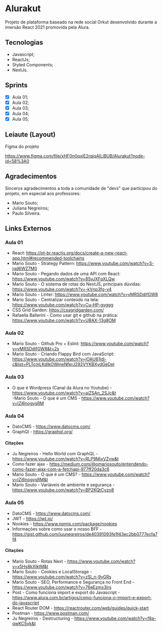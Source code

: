 # Alurakut

Projeto de plataforma baseado na rede social Orkut desenvolvido durante a imersão React 2021 promovida pela Alura.

## Tecnologias

- Javascript;
- ReactJs;
- Styled Components;
- NextJs.

## Sprints

- [X] Aula 01;  
- [X] Aula 02;  
- [X] Aula 03;  
- [X] Aula 04;  
- [X] Aula 05;  

## Leiaute (Layout)

Figma do projeto

https://www.figma.com/file/xHF0n0qxiE2rqjqAILiBUB/Alurakut?node-id=58%3A0

## Agradecimentos

Sinceros agradecimentos a toda a comunidade de "devs" que participou do projeto, em especial aos professores:  

- Mario Souto;
- Juliana Negreiros;
- Paulo Silveira.

## Links Externos

### Aula 01

- React: https://pt-br.reactjs.org/docs/create-a-new-react-app.html#recommended-toolchains  
- Mario Souto - Strategy Pattern: https://www.youtube.com/watch?v=S-jqd6WZ7M0  
- Mario Souto - Pegando dados de uma API com React: https://www.youtube.com/watch?v=85vJXFpXLQw  
- Mario Souto - O sistema de rotas do NextJS, principais dúvidas: https://www.youtube.com/watch?v=-kVnp3fg-v4  
- Mario Souto - Linter: https://www.youtube.com/watch?v=yMRSDdifGW8  
- Mario Souto - Centralizar conteúdo na tela: https://www.youtube.com/watch?v=Cu-HP-gvggg  
- CSS Grid Garden: https://cssgridgarden.com/  
- Rafaella Ballerini - Como usar git e github na prática: https://www.youtube.com/watch?v=UBAX-13g8OM  

### Aula 02

- Mario Souto - Github Pro + Eslint: https://www.youtube.com/watch?v=yMRSDdifGW8&t=2s  
- Mario Souto - Criando Flappy Bird com JavaScript: https://www.youtube.com/watch?v=jOAU81jdi-c&list=PLTcmLKdIkOWmeNferJ292VYKBXydGeDej  

### Aula 03

- O que é Wordpress (Canal da Alura no Youtube) - https://www.youtube.com/watch?v=aiZSAn_2SJc&t  
-Mario Souto - O que é um CMS - https://www.youtube.com/watch?v=IZi6nogysRM  

### Aula 04

- DatoCMS - https://www.datocms.com/  
- GraphQl - https://graphql.org/  

#### Citações

- Ju Negreiros - Hello World com GraphQL - https://www.youtube.com/watch?v=RLP9MixVZvw&t  
- Como fazer ajax - https://medium.com/@omariosouto/entendendo-como-fazer-ajax-com-a-fetchapi-977ff20da3c6  
- Mario Souto - O que é um CMS? - https://www.youtube.com/watch?v=IZi6nogysRM&t  
- Mario Souto - Variáveis de ambiente e segurança - https://www.youtube.com/watch?v=BP2KQtCyzo8  

### Aula 05

- DatoCMS - https://www.datocms.com/  
- JWT - https://jwt.io/  
- Nookies - https://www.npmjs.com/package/nookies  
- Informações sobre como usar o nosso BFF - https://gist.github.com/juunegreiros/de40391093fe1f43ec2bb0777ecfa7f4  

#### Citações

- Mario Souto - Rotas Next - https://www.youtube.com/watch?v=x5Hs8kXlktM&t  
- Mario Souto - Cookies e LocalStorage - https://www.youtube.com/watch?v=zSl_n-9yGRs  
- Mario Souto - SEO, Performance e Segurança no Front End - https://www.youtube.com/watch?v=76eEzmx3irs  
- Post - Como funciona import e export do Javascript - https://www.alura.com.br/artigos/como-funciona-o-import-e-export-do-javascript  
- React Router DOM - https://reactrouter.com/web/guides/quick-start  
- Postman - https://www.postman.com/  
- Ju Negreiros - Destructuring - https://www.youtube.com/watch?v=f8a-qwKC5yk&t  